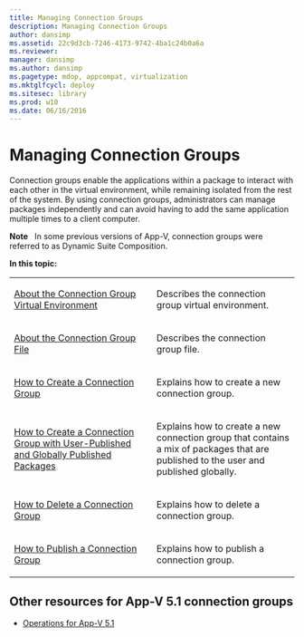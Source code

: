 ```yaml
---
title: Managing Connection Groups
description: Managing Connection Groups
author: dansimp
ms.assetid: 22c9d3cb-7246-4173-9742-4ba1c24b0a6a
ms.reviewer: 
manager: dansimp
ms.author: dansimp
ms.pagetype: mdop, appcompat, virtualization
ms.mktglfcycl: deploy
ms.sitesec: library
ms.prod: w10
ms.date: 06/16/2016
---
```



# Managing Connection Groups


Connection groups enable the applications within a package to interact with each other in the virtual environment, while remaining isolated from the rest of the system. By using connection groups, administrators can manage packages independently and can avoid having to add the same application multiple times to a client computer.

**Note**  
In some previous versions of App-V, connection groups were referred to as Dynamic Suite Composition.

 

**In this topic:**

<table>
<colgroup>
<col width="50%" />
<col width="50%" />
</colgroup>
<tbody>
<tr class="odd">
<td align="left"><p><a href="about-the-connection-group-virtual-environment51.md" data-raw-source="[About the Connection Group Virtual Environment](about-the-connection-group-virtual-environment51.md)">About the Connection Group Virtual Environment</a></p></td>
<td align="left"><p>Describes the connection group virtual environment.</p></td>
</tr>
<tr class="even">
<td align="left"><p><a href="about-the-connection-group-file51.md" data-raw-source="[About the Connection Group File](about-the-connection-group-file51.md)">About the Connection Group File</a></p></td>
<td align="left"><p>Describes the connection group file.</p></td>
</tr>
<tr class="odd">
<td align="left"><p><a href="how-to-create-a-connection-group51.md" data-raw-source="[How to Create a Connection Group](how-to-create-a-connection-group51.md)">How to Create a Connection Group</a></p></td>
<td align="left"><p>Explains how to create a new connection group.</p></td>
</tr>
<tr class="even">
<td align="left"><p><a href="how-to-create-a-connection-group-with-user-published-and-globally-published-packages51.md" data-raw-source="[How to Create a Connection Group with User-Published and Globally Published Packages](how-to-create-a-connection-group-with-user-published-and-globally-published-packages51.md)">How to Create a Connection Group with User-Published and Globally Published Packages</a></p></td>
<td align="left"><p>Explains how to create a new connection group that contains a mix of packages that are published to the user and published globally.</p></td>
</tr>
<tr class="odd">
<td align="left"><p><a href="how-to-delete-a-connection-group51.md" data-raw-source="[How to Delete a Connection Group](how-to-delete-a-connection-group51.md)">How to Delete a Connection Group</a></p></td>
<td align="left"><p>Explains how to delete a connection group.</p></td>
</tr>
<tr class="even">
<td align="left"><p><a href="how-to-publish-a-connection-group51.md" data-raw-source="[How to Publish a Connection Group](how-to-publish-a-connection-group51.md)">How to Publish a Connection Group</a></p></td>
<td align="left"><p>Explains how to publish a connection group.</p></td>
</tr>
</tbody>
</table>

 






## Other resources for App-V 5.1 connection groups


-   [Operations for App-V 5.1](operations-for-app-v-51.md)

 

 





